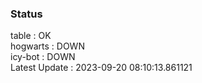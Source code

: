 ### Status


table : OK  
hogwarts : DOWN  
icy-bot : DOWN  
Latest Update : 2023-09-20 08:10:13.861121
